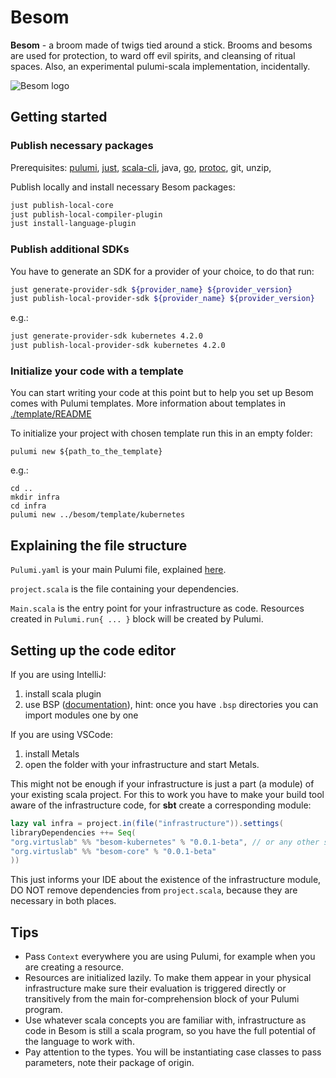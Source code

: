# Besom
**Besom** - a broom made of twigs tied around a stick. 
Brooms and besoms are used for protection, to ward off evil spirits, and cleansing of ritual spaces. 
Also, an experimental pulumi-scala implementation, incidentally.

![Besom logo](./website/static/img/Besom_logo_full_color.png)

## Getting started

### Publish necessary packages
Prerequisites: 
[pulumi](https://www.pulumi.com/docs/install/), 
[just](https://github.com/casey/just#installation), 
[scala-cli](https://scala-cli.virtuslab.org/install/), 
java,
[go](https://go.dev/doc/install),
[protoc](https://grpc.io/docs/protoc-installation/),
git, unzip,

Publish locally and install necessary Besom packages:
```bash
just publish-local-core
just publish-local-compiler-plugin
just install-language-plugin
```

### Publish additional SDKs
You have to generate an SDK for a provider of your choice, to do that run: 
```bash
just generate-provider-sdk ${provider_name} ${provider_version}
just publish-local-provider-sdk ${provider_name} ${provider_version}
```

e.g.:

```bash
just generate-provider-sdk kubernetes 4.2.0
just publish-local-provider-sdk kubernetes 4.2.0
```

### Initialize your code with a template
You can start writing your code at this point but to help you set up 
Besom comes with Pulumi templates. 
More information about templates in [./template/README](./template/README)

To initialize your project with chosen template run this in an empty folder:
```shell
pulumi new ${path_to_the_template}
```
e.g.:
```shell
cd ..
mkdir infra
cd infra
pulumi new ../besom/template/kubernetes
```

## Explaining the file structure
`Pulumi.yaml` is your main Pulumi file, explained [here](https://www.pulumi.com/docs/concepts/projects/project-file/). 

`project.scala` is the file containing your dependencies.

`Main.scala` is the entry point for your infrastructure as code. 
Resources created in `Pulumi.run{ ... }` block will be created by Pulumi.

## Setting up the code editor

If you are using IntelliJ: 
1. install scala plugin
2. use BSP ([documentation](https://www.jetbrains.com/help/idea/bsp-support.html)),
   hint: once you have `.bsp` directories you can import modules one by one

If you are using VSCode:
1. install Metals
2. open the folder with your infrastructure and start Metals.

This might not be enough if your infrastructure is just a part (a module) of your existing scala project. 
For this to work you have to make your build tool aware of the infrastructure code, 
for **sbt** create a corresponding module: 
   ```scala
lazy val infra = project.in(file("infrastructure")).settings(
   libraryDependencies ++= Seq(
   "org.virtuslab" %% "besom-kubernetes" % "0.0.1-beta", // or any other sdk you are using
   "org.virtuslab" %% "besom-core" % "0.0.1-beta"
   ))
   ```
This just informs your IDE about the existence of the infrastructure module,
DO NOT remove dependencies from `project.scala`, because they are necessary in both places.

## Tips
- Pass `Context` everywhere you are using Pulumi, for example when you are creating a resource.
- Resources are initialized lazily. To make them appear in your physical infrastructure make sure 
their evaluation is triggered directly or transitively from the main for-comprehension block of your Pulumi program.
- Use whatever scala concepts you are familiar with, infrastructure as code in Besom is still a scala program, 
so you have the full potential of the language to work with.
- Pay attention to the types. You will be instantiating case classes to pass parameters, note their package of origin.